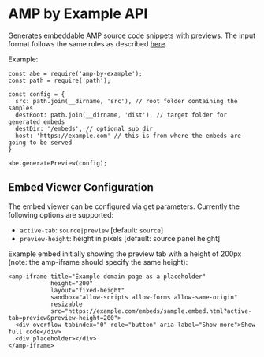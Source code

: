 # AMP by Example API

Generates embeddable AMP source code snippets with previews. The input format follows the same rules as described [here](../README.md).

Example:

```
const abe = require('amp-by-example');
const path = require('path');

const config = {
  src: path.join(__dirname, 'src'), // root folder containing the samples
  destRoot: path.join(__dirname, 'dist'), // target folder for generated embeds
  destDir: '/embeds', // optional sub dir
  host: 'https://example.com' // this is from where the embeds are going to be served
}

abe.generatePreview(config);
```

## Embed Viewer Configuration

The embed viewer can be configured via get parameters. Currently the following options are supported:

* `active-tab`: `source|preview` [default: `source`] 
* `preview-height`: height in pixels [default: source panel height]

Example embed initially showing the preview tab with a height of 200px (note: the amp-iframe should specify the same height): 

```
<amp-iframe title="Example domain page as a placeholder"
            height="200"
            layout="fixed-height"
            sandbox="allow-scripts allow-forms allow-same-origin"
            resizable
            src="https://example.com/embeds/sample.embed.html?active-tab=preview&preview-height=200">
  <div overflow tabindex="0" role="button" aria-label="Show more">Show full code</div>
  <div placeholder></div> 
</amp-iframe>
```



